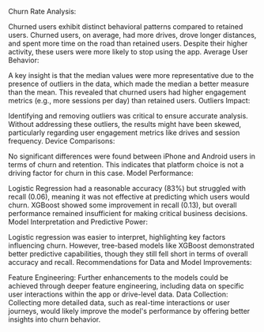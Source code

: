 Churn Rate Analysis:

Churned users exhibit distinct behavioral patterns compared to retained users. Churned users, on average, had more drives, drove longer distances, and spent more time on the road than retained users. Despite their higher activity, these users were more likely to stop using the app.
Average User Behavior:

A key insight is that the median values were more representative due to the presence of outliers in the data, which made the median a better measure than the mean. This revealed that churned users had higher engagement metrics (e.g., more sessions per day) than retained users.
Outliers Impact:

Identifying and removing outliers was critical to ensure accurate analysis. Without addressing these outliers, the results might have been skewed, particularly regarding user engagement metrics like drives and session frequency.
Device Comparisons:

No significant differences were found between iPhone and Android users in terms of churn and retention. This indicates that platform choice is not a driving factor for churn in this case.
Model Performance:

Logistic Regression had a reasonable accuracy (83%) but struggled with recall (0.06), meaning it was not effective at predicting which users would churn. XGBoost showed some improvement in recall (0.13), but overall performance remained insufficient for making critical business decisions.
Model Interpretation and Predictive Power:

Logistic regression was easier to interpret, highlighting key factors influencing churn. However, tree-based models like XGBoost demonstrated better predictive capabilities, though they still fell short in terms of overall accuracy and recall.
Recommendations for Data and Model Improvements:

Feature Engineering: Further enhancements to the models could be achieved through deeper feature engineering, including data on specific user interactions within the app or drive-level data.
Data Collection: Collecting more detailed data, such as real-time interactions or user journeys, would likely improve the model's performance by offering better insights into churn behavior.
